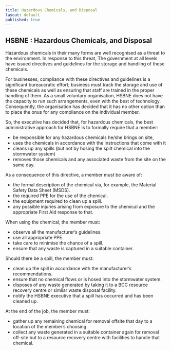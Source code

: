 ```yaml
---
title: Hazardous Chemicals, and Disposal
layout: default
published: true
---
```



## HSBNE : Hazardous Chemicals, and Disposal


Hazardous chemicals in their many forms are well recognised as a threat to the environment. In response to this threat, The government at all levels have issued directives and guidelines for the storage and handling of these chemicals. 

For businesses, compliance with these directives and guidelines is a significant bureaucratic effort; business must track the storage and use of these chemicals as well as ensuring that staff are trained in the proper handling of them.   As a small voluntary organisation, HSBNE does not have the capacity to run such arrangements, even with the best of technology. Consequently, the organisation has decided that it has no other option than to place the onus for any compliance on the individual member.

So, the executive has decided that, for hazardous chemicals, the best administrative approach for HSBNE is to formally require that a member:

- be responsible for any hazardous chemicals he/she brings on site, 
- uses the chemicals in accordance with the instructions that come with it
- cleans up any spills (but not by hosing the spilt chemical into the stormwater system)
- removes those chemicals and any associated waste from the site on the same day.

As a consequence of this directive, a member must be aware of:
 
- the formal description of the chemical via, for example, the Material Safety Data Sheet (MSDS).
- the required PPE for the use of the chemical.
- the equipment required to clean up a spill.
- any possible injuries arising from exposure to the chemical and the appropriate First Aid response to that.

When using the chemical, the member must:

- observe all the manufacturer’s guidelines.
- use all appropriate PPE.
- take care to minimise the chance of a spill.
- ensure that any waste is captured in a suitable container.

Should there be a spill, the member must:

- clean up the spill in accordance with the manufacturer’s recommendations.
- ensure that no chemical flows or is hosed into the stormwater system.
- disposes of any waste generated by taking it to a BCC resource recovery centre or similar waste disposal facility.
- notify the HSBNE executive that a spill has occurred and has been cleaned up.

At the end of the job, the member must:

- gather up any remaining chemical for removal offsite that day to a location of the member’s choosing.
- collect any waste generated in a suitable container again for removal off-site but to a resource recovery centre with facilities to handle that chemical.
